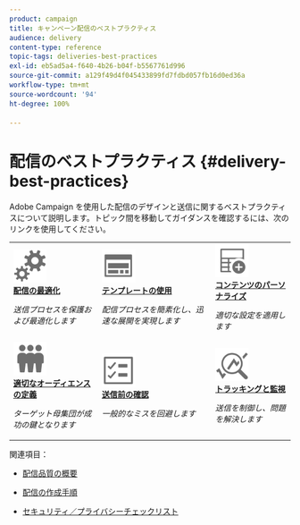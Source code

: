 ```yaml
---
product: campaign
title: キャンペーン配信のベストプラクティス
audience: delivery
content-type: reference
topic-tags: deliveries-best-practices
exl-id: eb5ad5a4-f640-4b26-b04f-b5567761d996
source-git-commit: a129f49d4f045433899fd7fdbd057fb16d0ed36a
workflow-type: tm+mt
source-wordcount: '94'
ht-degree: 100%

---
```


# 配信のベストプラクティス {#delivery-best-practices}

Adobe Campaign を使用した配信のデザインと送信に関するベストプラクティスについて説明します。トピック間を移動してガイダンスを確認するには、次のリンクを使用してください。

<table>
<tr>
  <td>
    <a href="optimize-delivery.md">
      <img alt="最適化" src="assets/do-not-localize/optimize.svg" width="60px"/>
    </a>
    <div>
      <a href="optimize-delivery.md">
    <strong>配信の最適化</strong>
    </a>
    </div>
    <p>
    <em>送信プロセスを保護および最適化します</em>
    <p>
  </td>
   <td>
    <a href="use-templates.md">
      <img alt="テンプレート" src="assets/do-not-localize/design.svg" width="60px"/>
    </a>
    <div>
      <a href="use-templates.md">
    <strong>テンプレートの使用</strong>
    </a>
    </div>
    <p>
    <em>配信プロセスを簡素化し、迅速な展開を実現します</em>
    <p>
  </td>
  <td>
    <a href="design-and-personalize.md">
      <img alt="デザイン" src="assets/do-not-localize/custom.svg" width="60px"/>
    </a>
    <div>
      <a href="design-and-personalize.md">
    <strong>コンテンツのパーソナライズ</strong>
    </a>
    </div>
    <p>
    <em>適切な設定を適用します</em>
    <p>
  </td>
</tr>
<tr>
  <td>
    <a href="define-the-right-audience.md">
      <img alt="ターゲット" src="assets/do-not-localize/profiles.svg" width="60px"/>
    </a>
    <div>
      <a href="define-the-right-audience.md">
    <strong>適切なオーディエンスの定義</strong>
    </a>
    </div>
    <p>
    <em>ターゲット母集団が成功の鍵となります</em>
    <p>
  </td>
   <td>
    <a href="check-before-sending.md">
      <img alt="確認" src="assets/do-not-localize/start.svg" width="60px"/>
    </a>
    <div>
      <a href="check-before-sending.md">
    <strong>送信前の確認</strong>
    </a>
    </div>
    <p>
    <em>一般的なミスを回避します</em>
    <p>
  </td>
  <td>
    <a href="track-and-monitor.md">
      <img alt="最適化" src="assets/do-not-localize/troubleshoot.svg" width="60px"/>
    </a>
    <div>
      <a href="track-and-monitor.md">
    <strong>トラッキングと監視</strong>
    </a>
    </div>
    <p>
    <em>送信を制御し、問題を解決します</em>
    <p>
  </td>
</tr>
</table>

関連項目：

* [配信品質の概要](about-deliverability.md)

* [配信の作成手順](steps-about-delivery-creation-steps.md)

* [セキュリティ／プライバシーチェックリスト](https://helpx.adobe.com/jp/campaign/kb/acc-security.html)
